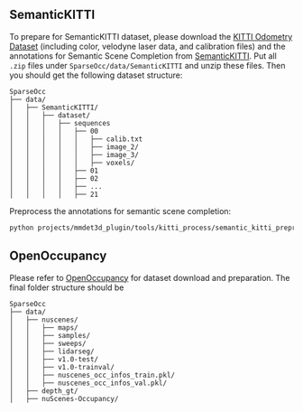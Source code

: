 ## SemanticKITTI

To prepare for SemanticKITTI dataset, please download the [KITTI Odometry Dataset](https://www.cvlibs.net/datasets/kitti/eval_odometry.php) (including color, velodyne laser data, and calibration files) and the annotations for Semantic Scene Completion from [SemanticKITTI](http://www.semantic-kitti.org/dataset.html#download). Put all `.zip` files under `SparseOcc/data/SemanticKITTI` and unzip these files. Then you should get the following dataset structure:
```
SparseOcc
├── data/
│   ├── SemanticKITTI/
│   │   ├── dataset/
│   │   │   ├── sequences
│   │   │   │   ├── 00
│   │   │   │   │   ├── calib.txt
│   │   │   │   │   ├── image_2/
│   │   │   │   │   ├── image_3/
│   │   │   │   │   ├── voxels/
│   │   │   │   ├── 01
│   │   │   │   ├── 02
│   │   │   │   ├── ...
│   │   │   │   ├── 21
```

Preprocess the annotations for semantic scene completion:
```bash
python projects/mmdet3d_plugin/tools/kitti_process/semantic_kitti_preprocess.py --kitti_root data/SemanticKITTI --kitti_preprocess_root data/SemanticKITTI --data_info_path projects/mmdet3d_plugin/tools/kitti_process/semantic-kitti.yaml
```

## OpenOccupancy 
Please refer to [OpenOccupancy](https://github.com/JeffWang987/OpenOccupancy/blob/main/docs/prepare_data.md) for dataset download and preparation.
The final folder structure should be
```
SparseOcc
├── data/
│   ├── nuscenes/
│   │   ├── maps/
│   │   ├── samples/
│   │   ├── sweeps/
│   │   ├── lidarseg/
│   │   ├── v1.0-test/
│   │   ├── v1.0-trainval/
│   │   ├── nuscenes_occ_infos_train.pkl/
│   │   ├── nuscenes_occ_infos_val.pkl/
│   ├── depth_gt/
│   ├── nuScenes-Occupancy/